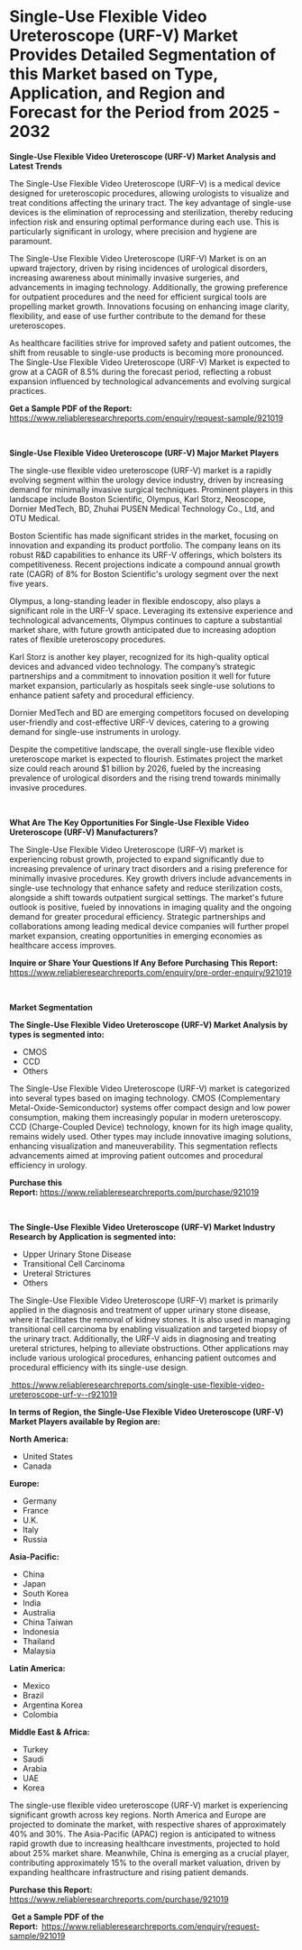 <p><h1>Single-Use Flexible Video Ureteroscope (URF-V) Market Provides Detailed Segmentation of this Market based on Type, Application, and Region and Forecast for the Period from 2025 - 2032</h1></p><p><strong>Single-Use Flexible Video Ureteroscope (URF-V) Market Analysis and Latest Trends</strong></p>
<p><p>The Single-Use Flexible Video Ureteroscope (URF-V) is a medical device designed for ureteroscopic procedures, allowing urologists to visualize and treat conditions affecting the urinary tract. The key advantage of single-use devices is the elimination of reprocessing and sterilization, thereby reducing infection risk and ensuring optimal performance during each use. This is particularly significant in urology, where precision and hygiene are paramount.</p><p>The Single-Use Flexible Video Ureteroscope (URF-V) Market is on an upward trajectory, driven by rising incidences of urological disorders, increasing awareness about minimally invasive surgeries, and advancements in imaging technology. Additionally, the growing preference for outpatient procedures and the need for efficient surgical tools are propelling market growth. Innovations focusing on enhancing image clarity, flexibility, and ease of use further contribute to the demand for these ureteroscopes.</p><p>As healthcare facilities strive for improved safety and patient outcomes, the shift from reusable to single-use products is becoming more pronounced. The Single-Use Flexible Video Ureteroscope (URF-V) Market is expected to grow at a CAGR of 8.5% during the forecast period, reflecting a robust expansion influenced by technological advancements and evolving surgical practices.</p></p>
<p><strong>Get a Sample PDF of the Report:&nbsp;</strong> <a href="https://www.reliableresearchreports.com/enquiry/request-sample/921019?utm_campaign=2738&utm_medium=2&utm_source=Github&utm_content=ia&utm_term=14042025&utm_id=single-use-flexible-video-ureteroscope-urf-v">https://www.reliableresearchreports.com/enquiry/request-sample/921019</a></p>
<p>&nbsp;</p>
<p><strong>Single-Use Flexible Video Ureteroscope (URF-V) Major Market Players</strong></p>
<p><p>The single-use flexible video ureteroscope (URF-V) market is a rapidly evolving segment within the urology device industry, driven by increasing demand for minimally invasive surgical techniques. Prominent players in this landscape include Boston Scientific, Olympus, Karl Storz, Neoscope, Dornier MedTech, BD, Zhuhai PUSEN Medical Technology Co., Ltd, and OTU Medical.</p><p>Boston Scientific has made significant strides in the market, focusing on innovation and expanding its product portfolio. The company leans on its robust R&D capabilities to enhance its URF-V offerings, which bolsters its competitiveness. Recent projections indicate a compound annual growth rate (CAGR) of 8% for Boston Scientific's urology segment over the next five years.</p><p>Olympus, a long-standing leader in flexible endoscopy, also plays a significant role in the URF-V space. Leveraging its extensive experience and technological advancements, Olympus continues to capture a substantial market share, with future growth anticipated due to increasing adoption rates of flexible ureteroscopy procedures.</p><p>Karl Storz is another key player, recognized for its high-quality optical devices and advanced video technology. The company’s strategic partnerships and a commitment to innovation position it well for future market expansion, particularly as hospitals seek single-use solutions to enhance patient safety and procedural efficiency.</p><p>Dornier MedTech and BD are emerging competitors focused on developing user-friendly and cost-effective URF-V devices, catering to a growing demand for single-use instruments in urology.</p><p>Despite the competitive landscape, the overall single-use flexible video ureteroscope market is expected to flourish. Estimates project the market size could reach around $1 billion by 2026, fueled by the increasing prevalence of urological disorders and the rising trend towards minimally invasive procedures.</p></p>
<p>&nbsp;</p>
<p><strong>What Are The Key Opportunities For Single-Use Flexible Video Ureteroscope (URF-V) Manufacturers?</strong></p>
<p><p>The Single-Use Flexible Video Ureteroscope (URF-V) market is experiencing robust growth, projected to expand significantly due to increasing prevalence of urinary tract disorders and a rising preference for minimally invasive procedures. Key growth drivers include advancements in single-use technology that enhance safety and reduce sterilization costs, alongside a shift towards outpatient surgical settings. The market's future outlook is positive, fueled by innovations in imaging quality and the ongoing demand for greater procedural efficiency. Strategic partnerships and collaborations among leading medical device companies will further propel market expansion, creating opportunities in emerging economies as healthcare access improves.</p></p>
<p><strong>Inquire or Share Your Questions If Any Before Purchasing This Report:</strong> <a href="https://www.reliableresearchreports.com/enquiry/pre-order-enquiry/921019?utm_campaign=2738&utm_medium=2&utm_source=Github&utm_content=ia&utm_term=14042025&utm_id=single-use-flexible-video-ureteroscope-urf-v">https://www.reliableresearchreports.com/enquiry/pre-order-enquiry/921019</a></p>
<p>&nbsp;</p>
<p><strong>Market Segmentation</strong></p>
<p><strong>The Single-Use Flexible Video Ureteroscope (URF-V) Market Analysis by types is segmented into:</strong></p>
<p><ul><li>CMOS</li><li>CCD</li><li>Others</li></ul></p>
<p><p>The Single-Use Flexible Video Ureteroscope (URF-V) market is categorized into several types based on imaging technology. CMOS (Complementary Metal-Oxide-Semiconductor) systems offer compact design and low power consumption, making them increasingly popular in modern ureteroscopy. CCD (Charge-Coupled Device) technology, known for its high image quality, remains widely used. Other types may include innovative imaging solutions, enhancing visualization and maneuverability. This segmentation reflects advancements aimed at improving patient outcomes and procedural efficiency in urology.</p></p>
<p><strong>Purchase this Report:&nbsp;</strong><a href="https://www.reliableresearchreports.com/purchase/921019?utm_campaign=2738&utm_medium=2&utm_source=Github&utm_content=ia&utm_term=14042025&utm_id=single-use-flexible-video-ureteroscope-urf-v">https://www.reliableresearchreports.com/purchase/921019</a></p>
<p>&nbsp;</p>
<p><strong>The Single-Use Flexible Video Ureteroscope (URF-V) Market Industry Research by Application is segmented into:</strong></p>
<p><ul><li>Upper Urinary Stone Disease</li><li>Transitional Cell Carcinoma</li><li>Ureteral Strictures</li><li>Others</li></ul></p>
<p><p>The Single-Use Flexible Video Ureteroscope (URF-V) market is primarily applied in the diagnosis and treatment of upper urinary stone disease, where it facilitates the removal of kidney stones. It is also used in managing transitional cell carcinoma by enabling visualization and targeted biopsy of the urinary tract. Additionally, the URF-V aids in diagnosing and treating ureteral strictures, helping to alleviate obstructions. Other applications may include various urological procedures, enhancing patient outcomes and procedural efficiency with its single-use design.</p></p>
<p><a href="https://www.reliableresearchreports.com/single-use-flexible-video-ureteroscope-urf-v--r921019?utm_campaign=2738&utm_medium=2&utm_source=Github&utm_content=ia&utm_term=14042025&utm_id=single-use-flexible-video-ureteroscope-urf-v">&nbsp;https://www.reliableresearchreports.com/single-use-flexible-video-ureteroscope-urf-v--r921019</a></p>
<p><strong>In terms of Region, the Single-Use Flexible Video Ureteroscope (URF-V) Market Players available by Region are:</strong></p>
<p>
    <p> <strong> North America: </strong>
        <ul>
            <li>United States</li>
            <li>Canada</li>
        </ul>
        </p> 
    <p> <strong> Europe: </strong>
        <ul>
            <li>Germany</li>
            <li>France</li>
            <li>U.K.</li>
            <li>Italy</li>
            <li>Russia</li>
        </ul>
        </p> 
    <p> <strong> Asia-Pacific: </strong>
        <ul>
            <li>China</li>
            <li>Japan</li>
            <li>South Korea</li>
            <li>India</li>
            <li>Australia</li>
            <li>China Taiwan</li>
            <li>Indonesia</li>
            <li>Thailand</li>
            <li>Malaysia</li>
        </ul>
        </p> 
    <p> <strong> Latin America: </strong>
        <ul>
            <li>Mexico</li>
            <li>Brazil</li>
            <li>Argentina Korea</li>
            <li>Colombia</li>
        </ul>
        </p> 
    <p> <strong> Middle East & Africa: </strong>
        <ul>
            <li>Turkey</li>
            <li>Saudi</li>
            <li>Arabia</li>
            <li>UAE</li>
            <li>Korea</li>
        </ul>
    </p>
    </p>
<p><p>The single-use flexible video ureteroscope (URF-V) market is experiencing significant growth across key regions. North America and Europe are projected to dominate the market, with respective shares of approximately 40% and 30%. The Asia-Pacific (APAC) region is anticipated to witness rapid growth due to increasing healthcare investments, projected to hold about 25% market share. Meanwhile, China is emerging as a crucial player, contributing approximately 15% to the overall market valuation, driven by expanding healthcare infrastructure and rising patient demands.</p></p>
<p><strong>Purchase this Report: </strong><a href="https://www.reliableresearchreports.com/purchase/921019?utm_campaign=2738&utm_medium=2&utm_source=Github&utm_content=ia&utm_term=14042025&utm_id=single-use-flexible-video-ureteroscope-urf-v">https://www.reliableresearchreports.com/purchase/921019</a></p>
<p>&nbsp;<strong>Get a Sample PDF of the Report:&nbsp;&nbsp;</strong><a href="https://www.reliableresearchreports.com/enquiry/request-sample/921019?utm_campaign=2738&utm_medium=2&utm_source=Github&utm_content=ia&utm_term=14042025&utm_id=single-use-flexible-video-ureteroscope-urf-v">https://www.reliableresearchreports.com/enquiry/request-sample/921019</a></p>
<p><strong></strong></p>
<p><p></p><p></p><p></p></p>